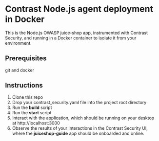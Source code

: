 # Contrast Node.js agent deployment in Docker

This is the Node.js OWASP juice-shop app, instrumented with Contrast Security, and running in a Docker container to isolate it from your environment.
## Prerequisites


git and docker

## Instructions

1. Clone this repo
2. Drop your contrast_security.yaml file into the project root directory
3. Run the **build** script
4. Run the **start** script
5. Interact with the application, which should be running on your desktop at http://localhost:3000
6. Observe the results of your interactions in the Contrast Security UI, where the **juiceshop-guide** app should be onboarded and online.
